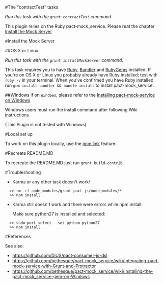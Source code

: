 #The "contractTest" tasks

_Run this task with the `grunt contractTest` command._

This plugin relies on the Ruby pact-mock_service. Please reat the chapter [Install the Mock Server](#install-the-mock-server)

#Install the Mock Server

##OS X or Linux

_Run this task with the `grunt installMockServer` command._

This task requires you to have [Ruby](http://www.ruby-lang.org/en/downloads/), [Bundler](http://bundler.io/) and [RubyGems](https://rubygems.org/pages/download) installed. If you're on OS X or Linux you probably already have Ruby installed; test with `ruby -v` in your terminal. When you've confirmed you have Ruby installed, run `gem install bundler && bundle install` to install pact-mock_service.

##Windows
If on ``Windows``, please refer to the [Installing pact-mock-service on Windows](https://github.com/bethesque/pact-mock_service/wiki/Installing-the-pact-mock_service-gem-on-Windows)

Windows users must run the install command after following Wiki instructions

(This Plugin is not tested with Windows)

#Local set up

To work on this plugin locally, use the [npm link](https://docs.npmjs.com/cli/link) feature.

#Recreate README.MD

To recreate the README.MD just run `grunt build-contrib`.

#Troubleshooting

- Karma or any other task doesn't work!

```
  >> rm -rf node_modules/grunt-pact-js/node_modules/*
  >> npm install
```

- Karma still doesn't work and there were errors while npm install

  Make sure python27 is installed and selected:

```
  >> sudo port select --set python python27
  >> npm install
```

#References

See also:

- https://github.com/DiUS/pact-consumer-js-dsl
- https://github.com/bethesque/pact-mock_service/wiki/Integrating-pact-mock-service-with-Grunt-and-Protractor
- https://github.com/bethesque/pact-mock_service/wiki/Installing-the-pact-mock_service-gem-on-Windows
